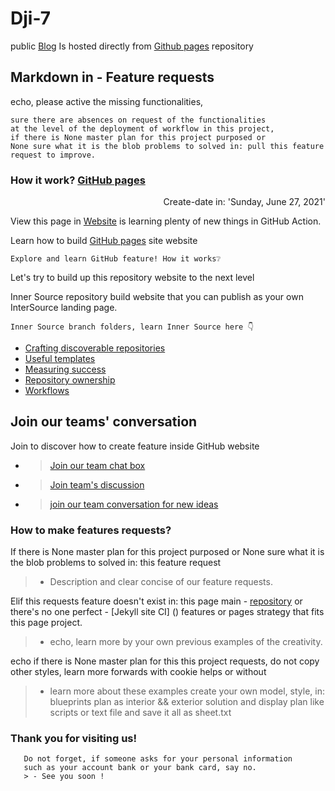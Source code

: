 # Dji-7
<h align="center">public <a href="https://dji-7.github.io/dji7.github.io/">Blog</a> Is hosted directly from <a href="https://pages.github.com">Github pages</a> repository</p>


## Markdown in - Feature requests
<p>echo, please active the missing functionalities,</p>
    
    sure there are absences on request of the functionalities
    at the level of the deployment of workflow in this project,
    if there is None master plan for this project purposed or 
    None sure what it is the blob problems to solved in: pull this feature request to improve. 

<h3> How it work? <a href="https://pages.github.com">GitHub pages</a></h3>

 <p align="right"> Create-date in: 'Sunday, June 27, 2021'</p>
 View this page in <a href="https://dji-7.github.io/dji7.github.io/">Website</a></h3>
 is learning plenty of new things in GitHub Action.
</div>

Learn how to build <a href="https://pages.github.com">GitHub pages</a> site website

  
    Explore and learn GitHub feature! How it works❔
    
Let's try to build up this repository website to the next level
      
<div class="inner source">
  Inner Source repository
 build website that you can publish as your own InterSource landing page. 
 
    Inner Source branch folders, learn Inner Source here 👇
 

 <ul id="https://github.com/djibal/innersource">
   <li><a href="discoverable/">Crafting discoverable repositories</a></li>
    <li><a href="templates/">Useful templates</a></li>
    <li><a href="metrics/">Measuring success</a></li>
    <li><a href="repo-ownership/">Repository ownership</a></li>
   <li><a href="workflows/">Workflows</a></li>
 </p> 
</ul>
</div>

## Join our teams' conversation 
Join to discover how to create feature inside GitHub website
- > [Join our team chat box](https://github.com/orgs/dji-7/teams/team-chat-box/)
- > [Join team's discussion](https://github.com/orgs/dji-7/teams/team-discussion/)
- > [join our team conversation for new ideas](https://github.com/orgs/dji-7/teams/team-conversations/)

### How to make features requests?
If there is None master plan for this project purposed or 
None sure what it is the blob problems to solved in: this feature request

> - Description and clear concise of our feature requests.
    
Elif this requests feature doesn't exist in: this page main - [repository](https://github.com/dji-7/dji7.github.io/) or
there's no one perfect - [Jekyll site CI] () features or pages strategy that fits this page project.
    
 > - echo, learn more by your own previous examples of the creativity.

echo if there is None master plan for this this project requests, do not copy other styles,
learn more forwards with cookie helps or without

> - learn more about these examples create your own model, style, in:
> blueprints plan as interior && exterior solution and display plan like scripts or text file and save it all as sheet.txt


   
### Thank you for visiting us!
       
       Do not forget, if someone asks for your personal information
       such as your account bank or your bank card, say no.
       > - See you soon !
       

